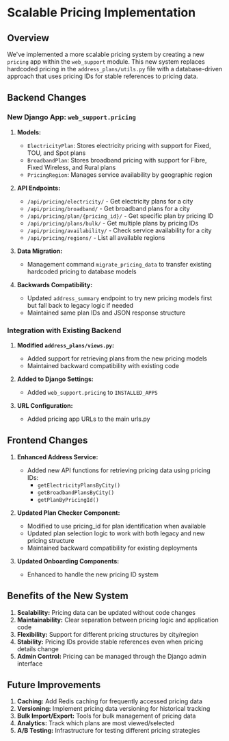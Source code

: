 # Scalable Pricing Implementation

## Overview

We've implemented a more scalable pricing system by creating a new `pricing` app within the `web_support` module. This new system replaces hardcoded pricing in the `address_plans/utils.py` file with a database-driven approach that uses pricing IDs for stable references to pricing data.

## Backend Changes

### New Django App: `web_support.pricing`

1. **Models:**
   - `ElectricityPlan`: Stores electricity pricing with support for Fixed, TOU, and Spot plans
   - `BroadbandPlan`: Stores broadband pricing with support for Fibre, Fixed Wireless, and Rural plans
   - `PricingRegion`: Manages service availability by geographic region

2. **API Endpoints:**
   - `/api/pricing/electricity/` - Get electricity plans for a city
   - `/api/pricing/broadband/` - Get broadband plans for a city
   - `/api/pricing/plan/{pricing_id}/` - Get specific plan by pricing ID
   - `/api/pricing/plans/bulk/` - Get multiple plans by pricing IDs
   - `/api/pricing/availability/` - Check service availability for a city
   - `/api/pricing/regions/` - List all available regions

3. **Data Migration:**
   - Management command `migrate_pricing_data` to transfer existing hardcoded pricing to database models

4. **Backwards Compatibility:**
   - Updated `address_summary` endpoint to try new pricing models first but fall back to legacy logic if needed
   - Maintained same plan IDs and JSON response structure

### Integration with Existing Backend

1. **Modified `address_plans/views.py`:**
   - Added support for retrieving plans from the new pricing models
   - Maintained backward compatibility with existing code

2. **Added to Django Settings:**
   - Added `web_support.pricing` to `INSTALLED_APPS`

3. **URL Configuration:**
   - Added pricing app URLs to the main urls.py

## Frontend Changes

1. **Enhanced Address Service:**
   - Added new API functions for retrieving pricing data using pricing IDs:
     - `getElectricityPlansByCity()`
     - `getBroadbandPlansByCity()`
     - `getPlanByPricingId()`

2. **Updated Plan Checker Component:**
   - Modified to use pricing_id for plan identification when available
   - Updated plan selection logic to work with both legacy and new pricing structure
   - Maintained backward compatibility for existing deployments

3. **Updated Onboarding Components:**
   - Enhanced to handle the new pricing ID system

## Benefits of the New System

1. **Scalability:** Pricing data can be updated without code changes
2. **Maintainability:** Clear separation between pricing logic and application code
3. **Flexibility:** Support for different pricing structures by city/region
4. **Stability:** Pricing IDs provide stable references even when pricing details change
5. **Admin Control:** Pricing can be managed through the Django admin interface

## Future Improvements

1. **Caching:** Add Redis caching for frequently accessed pricing data
2. **Versioning:** Implement pricing data versioning for historical tracking
3. **Bulk Import/Export:** Tools for bulk management of pricing data
4. **Analytics:** Track which plans are most viewed/selected
5. **A/B Testing:** Infrastructure for testing different pricing strategies
